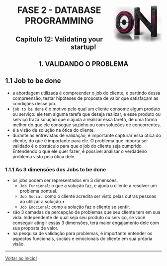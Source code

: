 <div align="center">
<a href="https://github.com/monicaquintal" target="_blank"><img align="right" height="120px" src="../assets/logo.png" /></a>
<h1>FASE 2 - DATABASE PROGRAMMING</h1>
<h2>Capítulo 12: Validating your startup!</h2>
</div>

<div align="center">
<h2>1. VALIDANDO O PROBLEMA</h2>
</div>

## 1.1 Job to be done

- a abordagem utilizada é compreender o job do cliente, e partindo dessa compreensão, testar hipóteses de proposta de valor que satisfaçam as condições desse job.
- `job to be done` é o motivo pelo qual um cliente consome algum produto ou serviço: ele tem alguma tarefa que deseja realizar, e esse produto ou serviço traza solução que o ajuda a realizar essa tarefa, de uma forma melhor do que ele consegue sozinho ou com soluções de concorrentes. 
- é a visão de solução na ótica do cliente.
- durante as entrevistas de validação, é importante capturar essa ótica do cliente, do que é importante para ele. O problema que importa ser validado é o obstáculo para que o job do cliente seja cumprido. Entendendo o que ele quer fazer, é possível analisar o verdadeiro problema visto pela ótica dele.

### 1.1.1 As 3 dimensões dos Jobs to be done
- os jobs podem ser representados em 3 dimensões.
  - `Job Funcional`: o que a solução faz, e ajuda o cliente a resolver um problema pontual.
  - `Job Social`: como o cliente acredita ser visto pelas outras pessoas ao utilizar a solução.•
  - `Job Emocional`: como a solução faz o cliente se sentir.
- são 3 camadas de percepção de problemas que seu cliente tem em sua vida. Independente de qual seja seu produto ou serviço, se você conseguir atingir essas 3 dimensões, terá maior engajamento dele com sua proposta de valor.
- na pesquisa de validação para problemas, é importante entender os aspectos funcionais, sociais e emocionais do cliente em sua própria visão.

















--- 

[Voltar ao início!](https://github.com/monicaquintal/smart_cities)